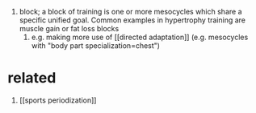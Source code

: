 1. block; a block of training is one or more mesocycles which share a specific unified goal. Common examples in hypertrophy training are muscle gain or fat loss blocks
	1. e.g. making more use of [[directed adaptation]] (e.g. mesocycles with "body part specialization=chest")

# related
1. [[sports periodization]]
